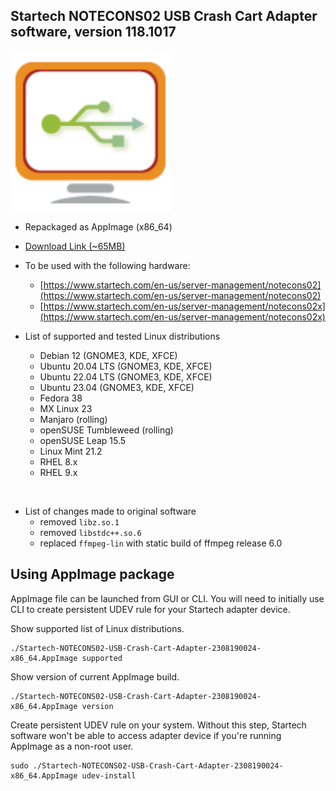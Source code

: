 ## Startech NOTECONS02 USB Crash Cart Adapter software, version 118.1017

![startech256.png](startech256.png)
* Repackaged as AppImage (x86_64)
* [Download Link (~65MB)](https://github.com/gwojcieszczuk/StartechNotecons02/raw/main/releases/Startech-NOTECONS02-USB-Crash-Cart-Adapter-2308190024-x86_64.AppImage)
* To be used with the following hardware:
   * [https://www.startech.com/en-us/server-management/notecons02](https://www.startech.com/en-us/server-management/notecons02)
   * [https://www.startech.com/en-us/server-management/notecons02x](https://www.startech.com/en-us/server-management/notecons02x)
* List of supported and tested Linux distributions


  - Debian 12 (GNOME3, KDE, XFCE)
  - Ubuntu 20.04 LTS (GNOME3, KDE, XFCE)
  - Ubuntu 22.04 LTS (GNOME3, KDE, XFCE)
  - Ubuntu 23.04 (GNOME3, KDE, XFCE)
  - Fedora 38
  - MX Linux 23
  - Manjaro (rolling)
  - openSUSE Tumbleweed (rolling)
  - openSUSE Leap 15.5
  - Linux Mint 21.2
  - RHEL 8.x
  - RHEL 9.x

<br>

* List of changes made to original software
  * removed `libz.so.1`
  * removed `libstdc++.so.6`
  * replaced `ffmpeg-lin` with static build of ffmpeg release 6.0

## Using AppImage package

AppImage file can be launched from GUI or CLI. You will need to initially use CLI to create persistent UDEV rule for your Startech adapter device.

Show supported list of Linux distributions.

```console
./Startech-NOTECONS02-USB-Crash-Cart-Adapter-2308190024-x86_64.AppImage supported
```

Show version of current AppImage build.

```console
./Startech-NOTECONS02-USB-Crash-Cart-Adapter-2308190024-x86_64.AppImage version
```

Create persistent UDEV rule on your system. Without this step, Startech software won't be able to access adapter device if you're running AppImage as a non-root user.

```console
sudo ./Startech-NOTECONS02-USB-Crash-Cart-Adapter-2308190024-x86_64.AppImage udev-install
```
